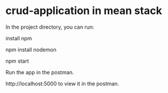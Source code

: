 # crud-application in mean stack

In the project directory, you can run:

install npm

npm install nodemon

npm start

Run the app in the postman.

http://localhost:5000 to view it in the postman.

